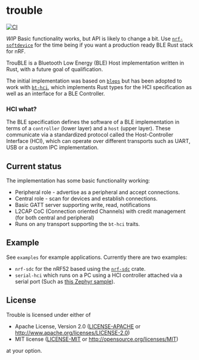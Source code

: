 # trouble

[![CI](https://github.com/embassy-rs/trouble/actions/workflows/ci.yaml/badge.svg)](https://github.com/embassy-rs/trouble/actions/workflows/ci.yaml)

*WIP* Basic functionality works, but API is likely to change a bit. Use [`nrf-softdevice`](https://github.com/embassy-rs/nrf-softdevice) for the time being if you want a production ready BLE Rust stack for nRF.


TrouBLE is a Bluetooth Low Energy (BLE) Host implementation written in Rust, with a future goal of qualification.

The initial implementation was based on [`bleps`](https://github.com/bjoernQ/bleps) but has been adopted to work with [`bt-hci`](https://github.com/alexmoon/bt-hci), which implements Rust types for the HCI specification as well as an interface
for a BLE Controller.

### HCI what?

The BLE specification defines the software of a BLE implementation in terms of a `controller` (lower layer) and a `host` (upper layer). These communicate via a standardized protocol called the Host-Controller Interface (HCI), which can operate over different transports such as UART, USB or a custom IPC implementation.

## Current status

The implementation has some basic functionality working:

* Peripheral role - advertise as a peripheral and accept connections.
* Central role - scan for devices and establish connections.
* Basic GATT server supporting write, read, notifications
* L2CAP CoC (Connection oriented Channels) with credit management (for both central and peripheral)
* Runs on any transport supporting the `bt-hci` traits.

## Example

See `examples` for example applications. Currently there are two examples:

* `nrf-sdc` for the nRF52 based using the [`nrf-sdc`](https://github.com/alexmoon/nrf-sdc) crate.
* `serial-hci` which runs on a PC using a HCI controller attached via a serial port (Such as [this Zephyr sample](https://developer.nordicsemi.com/nRF_Connect_SDK/doc/latest/zephyr/samples/bluetooth/hci_uart/README.html)).

## License

Trouble is licensed under either of

- Apache License, Version 2.0 ([LICENSE-APACHE](LICENSE-APACHE) or
  <http://www.apache.org/licenses/LICENSE-2.0>)
- MIT license ([LICENSE-MIT](LICENSE-MIT) or <http://opensource.org/licenses/MIT>)

at your option.
